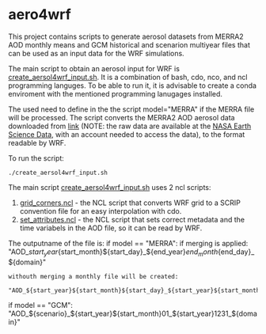 # aero4wrf

This  project contains scripts to generate aerosol datasets from MERRA2 AOD monthly means and GCM historical and scenarion multiyear files that can be used as an input data for the WRF simulations.

The main script to obtain an aerosol input for WRF is [create_aersol4wrf_input.sh](./create_aersol4wrf_input.sh). It is a combination of bash, cdo, nco, and ncl programming languges. To be able to run it, it is advisable to create a conda enviroment with the mentioned programming lanugages installed. 

The used need to define in the the script model="MERRA" if the MERRA file will be processed. The script converts the MERRA2 AOD aerosol data downloaded from [link](https://b2share.fz-juelich.de/records/?community=a140d3f3-0117-4665-9945-4c7fcb9afb51&sort=mostrecent&page=1&size=10) (NOTE: the raw data are available at the [NASA Earth Science Data](https://goldsmr4.gesdisc.eosdis.nasa.gov/data/MERRA2_MONTHLY/M2IMNXGAS.5.12.4/), with an account needed to access the data), to the format readable by WRF. 

To run the script:
	                    
    ./create_aersol4wrf_input.sh
	
The main script [create_aersol4wrf_input.sh](./create_aersol4wrf_input.sh) uses 2 ncl scripts:
1. [grid_corners.ncl](./grid_corners.ncl) - the NCL script that converts WRF grid to a SCRIP convention file for an easy interpolation with cdo. 
2. [set_attributes.ncl](./set_attributes.ncl)  - the NCL script that sets correct metadata and the time variabels in the AOD file, so it can be read by WRF.

The outputname of the file is:
if model == "MERRA":
	if merging is applied:
		"AOD_${start_year}${start_month}${start_day}_${end_year}${end_month}${end_day}_${domain}"
		
	withouth merging a monthly file will be created:
		"AOD_${start_year}${start_month}${start_day}_${start_year}${start_month}${ndays_per_month}_${domain}"
		
	
if model == "GCM":
  "AOD_${scenario}_${start_year}${start_month}01_${start_year}1231_${domain}"
